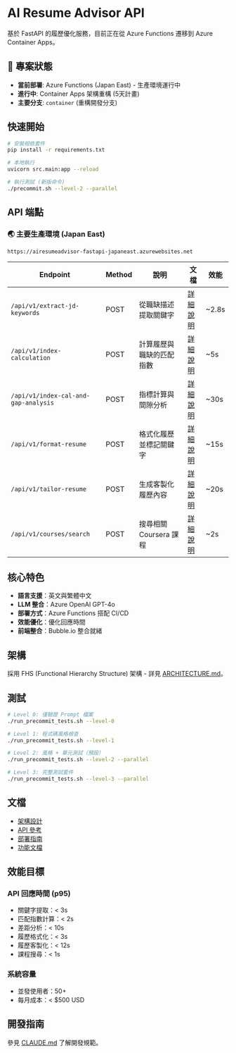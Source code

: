 # AI Resume Advisor API

基於 FastAPI 的履歷優化服務，目前正在從 Azure Functions 遷移到 Azure Container Apps。

## 🚀 專案狀態

- **當前部署**: Azure Functions (Japan East) - 生產環境運行中
- **進行中**: Container Apps 架構重構 (5天計畫)
- **主要分支**: `container` (重構開發分支)

## 快速開始

```bash
# 安裝相依套件
pip install -r requirements.txt

# 本地執行
uvicorn src.main:app --reload

# 執行測試 (新版命令)
./precommit.sh --level-2 --parallel
```

## API 端點

### 🌏 主要生產環境 (Japan East)
```
https://airesumeadvisor-fastapi-japaneast.azurewebsites.net
```

| Endpoint | Method | 說明 | 文檔 | 效能 |
|----------|--------|------|------|------|
| `/api/v1/extract-jd-keywords` | POST | 從職缺描述提取關鍵字 | [詳細說明](features/keyword_extraction.md) | ~2.8s |
| `/api/v1/index-calculation` | POST | 計算履歷與職缺的匹配指數 | [詳細說明](features/index_calculation.md) | ~5s |
| `/api/v1/index-cal-and-gap-analysis` | POST | 指標計算與間隙分析 | [詳細說明](features/gap_analysis.md) | ~30s |
| `/api/v1/format-resume` | POST | 格式化履歷並標記關鍵字 | [詳細說明](features/resume_format.md) | ~15s |
| `/api/v1/tailor-resume` | POST | 生成客製化履歷內容 | [詳細說明](features/resume_tailoring.md) | ~20s |
| `/api/v1/courses/search` | POST | 搜尋相關 Coursera 課程 | [詳細說明](features/course_search.md) | ~2s |

## 核心特色

- **語言支援**：英文與繁體中文
- **LLM 整合**：Azure OpenAI GPT-4o
- **部署方式**：Azure Functions 搭配 CI/CD
- **效能優化**：優化回應時間
- **前端整合**：Bubble.io 整合就緒

## 架構

採用 FHS (Functional Hierarchy Structure) 架構 - 詳見 [ARCHITECTURE.md](ARCHITECTURE.md)。

## 測試

```bash
# Level 0: 僅驗證 Prompt 檔案
./run_precommit_tests.sh --level-0

# Level 1: 程式碼風格檢查
./run_precommit_tests.sh --level-1

# Level 2: 風格 + 單元測試（預設）
./run_precommit_tests.sh --level-2 --parallel

# Level 3: 完整測試套件
./run_precommit_tests.sh --level-3 --parallel
```

## 文檔

- [架構設計](ARCHITECTURE.md)
- [API 參考](API_REFERENCE.md)
- [部署指南](DEPLOYMENT.md)
- [功能文檔](features/)

## 效能目標

### API 回應時間 (p95)
- 關鍵字提取：< 3s
- 匹配指數計算：< 2s
- 差距分析：< 10s
- 履歷格式化：< 3s
- 履歷客製化：< 12s
- 課程搜尋：< 1s

### 系統容量
- 並發使用者：50+
- 每月成本：< $500 USD

## 開發指南

參見 [CLAUDE.md](/CLAUDE.md) 了解開發規範。